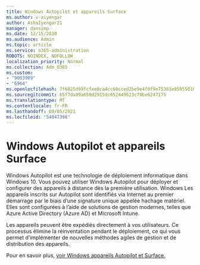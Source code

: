 ```yaml
---
title: Windows Autopilot et appareils Surface
ms.author: v-aiyengar
author: AshaIyengar21
manager: dansimp
ms.date: 12/15/2020
ms.audience: Admin
ms.topic: article
ms.service: o365-administration
ROBOTS: NOINDEX, NOFOLLOW
localization_priority: Normal
ms.collection: Adm_O365
ms.custom:
- "9003909"
- "6964"
ms.openlocfilehash: 7f6825d99fcfee0ca4cc60cced2be9e4f0f9e75381e9595501072eb7dfad1698
ms.sourcegitcommit: b5f7da89a650d2915dc652449623c78be6247175
ms.translationtype: MT
ms.contentlocale: fr-FR
ms.lasthandoff: 08/05/2021
ms.locfileid: "54047398"
---
```

# <a name="windows-autopilot-and-surface-x-pro-devices"></a>Windows Autopilot et appareils Surface

Windows Autopilot est une technologie de déploiement informatique dans Windows 10. Vous pouvez utiliser Windows Autopilot pour déployer et configurer des appareils à distance dès la première utilisation. Windows Les appareils inscrits sur Autopilot sont identifiés via Internet au premier démarrage par le biais d’une signature unique appelée hachage matériel. Elles sont configurées à l’aide de solutions de gestion modernes, telles que Azure Active Directory (Azure AD) et Microsoft Intune.

Les appareils peuvent être expédiés directement à vos utilisateurs. Ce processus élimine la réinventation pendant le déploiement, ce qui vous permet d’implémenter de nouvelles méthodes agiles de gestion et de distribution des appareils.

Pour en savoir plus, [voir Windows appareils Autopilot et Surface.](https://go.microsoft.com/fwlink/?linkid=2135712)
